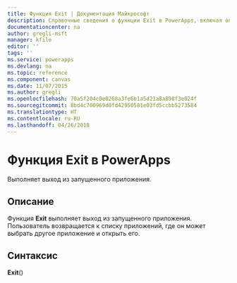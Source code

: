 ```yaml
---
title: Функция Exit | Документация Майкрософт
description: Справочные сведения о функции Exit в PowerApps, включая описание синтаксиса и примеры.
documentationcenter: na
author: gregli-msft
manager: kfile
editor: ''
tags: ''
ms.service: powerapps
ms.devlang: na
ms.topic: reference
ms.component: canvas
ms.date: 11/07/2015
ms.author: gregli
ms.openlocfilehash: 70a5f204c0e0268a3fe6b1a5d21a8a898f3e024f
ms.sourcegitcommit: 8bd4c700969d0fd42950581e03fd5ccbb5273584
ms.translationtype: HT
ms.contentlocale: ru-RU
ms.lasthandoff: 04/26/2018
---
```

# <a name="exit-function-in-powerapps"></a>Функция Exit в PowerApps
Выполняет выход из запущенного приложения.

## <a name="description"></a>Описание
Функция **Exit** выполняет выход из запущенного приложения.  Пользователь возвращается к списку приложений, где он может выбрать другое приложение и открыть его.

## <a name="syntax"></a>Синтаксис
**Exit**()

